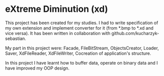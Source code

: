 # eXtreme Diminution (xd)

This project has been created for my studies. I had to write specification of my own extension and implement converter for it (from *.bmp to *.xd and vice versa). It has been written in collaboration with github.com/kucharzyk-sebastian.

My part in this project were: Facade, FileBitStream, ObjectsCreator, Loader, Saver, XdFileReader, XdFileWriter, Cocreation of application's structure.

In this project I have learnt how to buffer data, operate on binary data and I have improved my OOP design.
